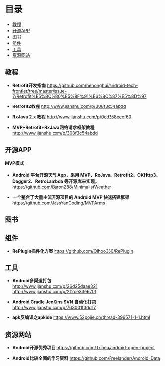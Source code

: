 # 目录
* [教程](#教程)
* [开源APP](#开源app)
* [图书](#图书)
* [组件](#组件)
* [工具](#工具)
* [资源网站](#资源网站)

## 教程

* **Retrofit开发指南**
https://github.com/hehonghui/android-tech-frontier/tree/master/issue-7/Retrofit%E5%BC%80%E5%8F%91%E6%8C%87%E5%8D%97

* **Retrofit2教程**
http://www.jianshu.com/p/308f3c54abdd

* **RxJava 2.x 教程**
http://www.jianshu.com/p/0cd258eecf60

* **MVP+Retrofit+RxJava网络请求框架教程**
http://www.jianshu.com/p/308f3c54abdd

## 开源APP

#### MVP模式

* **Android 平台开源天气 App，采用 MVP、RxJava、Retrofit2、OKHttp3、Dagger2、RetroLambda 等开源库来实现。**<br>
https://github.com/BaronZ88/MinimalistWeather

* **一个整合了大量主流开源项目的 Android MVP 快速搭建框架**<br>
https://github.com/JessYanCoding/MVPArms

## 图书

## 组件

* **RePlugin插件化方案**
https://github.com/Qihoo360/RePlugin

## 工具

* **Android多渠道打包**<br>
http://www.jianshu.com/p/26d25daae321<br>
http://www.jianshu.com/p/2f2ce33e670f

* **Android Gradle JenKins SVN 自动化打包**<br>
http://www.jianshu.com/p/763001f3dd17

* **apk反编译之apkide**
https://www.52pojie.cn/thread-399571-1-1.html

## 资源网站

* **Android开源优秀项目**
https://github.com/Trinea/android-open-project

* **Android比较全面的学习资料**
https://github.com/Freelander/Android_Data
